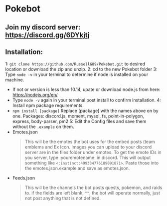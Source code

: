 # Pokebot

## Join my discord server: https://discord.gg/6DYkjtj

## Installation:
1: `git clone https://github.com/RussellG89/Pokebot.git` to desired location or download the zip and unzip.
2: cd to the new Pokebot folder
3: Type `node -v` in your terminal to determine if node is installed on your machine.
  - If not or version is less than 10.14, upate or download node.js from here: https://nodejs.org/en/
  - Type `node -v` again in your terminal post install to confirm installation.
4: Install npm package requirements.
  - `npm install [package]` Replace [package] with the names above on by one.
    Packages: discord.js, moment, mysql, fs, point-in-polygon, express, body-parser, pm2
5: Edit the Config files and save them without the `.example` on them.
  - Emotes.json
      > This will be the emotes the bot uses for the embed posts (team emblems and Ex Icon. Images you can upload to your discord server are in the files folder under emotes. To get the emote IDs in you server, type \:youremotename: in discord. This will output something like `<:instinct:499334776189091871>`. Paste those into the emotes.json.example and save as emotes.json.
  - Feeds.json
      > This will be the channels the bot posts quests, pokemon, and raids to. if the fields are left blank, `""`, the bot will operate normally, just not post anything that is not defined.



  

